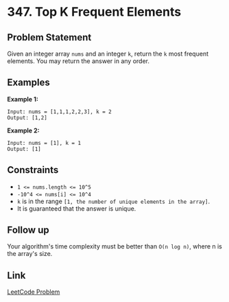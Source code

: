 # 347. Top K Frequent Elements

## Problem Statement
Given an integer array `nums` and an integer `k`, return the `k` most frequent elements. You may return the answer in any order.

## Examples

**Example 1:**
```
Input: nums = [1,1,1,2,2,3], k = 2
Output: [1,2]
```

**Example 2:**
```
Input: nums = [1], k = 1
Output: [1]
```

## Constraints
- `1 <= nums.length <= 10^5`
- `-10^4 <= nums[i] <= 10^4`
- `k` is in the range `[1, the number of unique elements in the array]`.
- It is guaranteed that the answer is unique.

## Follow up
Your algorithm's time complexity must be better than `O(n log n)`, where n is the array's size.

## Link
[LeetCode Problem](https://leetcode.com/problems/top-k-frequent-elements/) 
